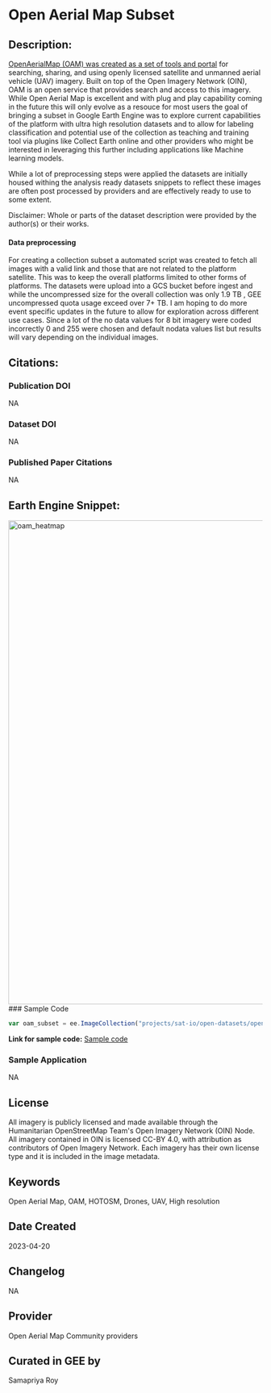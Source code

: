 
# Open Aerial Map Subset

## Description:

[OpenAerialMap (OAM) was created as a set of tools and portal](https://openaerialmap.org/) for searching, sharing, and using openly licensed satellite and unmanned aerial vehicle (UAV) imagery. Built on top of the Open Imagery Network (OIN), OAM is an open service that provides search and access to this imagery. While Open Aerial Map is excellent and with plug and play capability coming in the future this will only evolve as a resouce for most users the goal of bringing a subset in Google Earth Engine was to explore current capabilities of the platform with ultra high resolution datasets and to allow for labeling classification and potential use of the collection as teaching and training tool via plugins like Collect Earth online and other providers who might be interested in leveraging this further including applications like Machine learning models.

While a lot of preprocessing steps were applied the datasets are initially housed withing the analysis ready datasets snippets to reflect these images are often post processed by providers and are effectively ready to use to some extent.

Disclaimer: Whole or parts of the dataset description were provided by the author(s) or their works.


#### Data preprocessing

For creating a collection subset a automated script was created to fetch all images with a valid link and those that are not related to the platform satellite. This was to keep the overall platforms limited to other forms of platforms. The datasets were upload into a GCS bucket before ingest and while the uncompressed size for the overall collection was only 1.9 TB , GEE uncompressed quota usage exceed over 7+ TB. I am hoping to do more event specific updates in the future to allow for exploration across different use cases. Since a lot of the no data values for 8 bit imagery were coded incorrectly 0 and 255 were chosen and default nodata values list but results will vary depending on the individual images.

## Citations:

### Publication DOI

NA

### Dataset DOI

NA

### Published Paper Citations

NA

## Earth Engine Snippet:
<img width="960" alt="oam_heatmap" src="https://user-images.githubusercontent.com/6677629/233264323-c6aa5de6-f471-4e17-ab9b-b5188a5bd397.PNG">
### Sample Code

```js
var oam_subset = ee.ImageCollection("projects/sat-io/open-datasets/open-aerial-map");
```

**Link for sample code:** [Sample code](https://code.earthengine.google.com/?scriptPath=users/sat-io/awesome-gee-catalog-examples:analysis-ready-data/OPEN-AERIAL-MAP)

### Sample Application
NA

## License

All imagery is publicly licensed and made available through the Humanitarian OpenStreetMap Team's Open Imagery Network (OIN) Node. All imagery contained in OIN is licensed CC-BY 4.0, with attribution as contributors of Open Imagery Network. Each imagery has their own license type and it is included in the image metadata.

## Keywords

Open Aerial Map, OAM, HOTOSM, Drones, UAV, High resolution

## Date Created

2023-04-20

## Changelog

NA

## Provider

Open Aerial Map Community providers

## Curated in GEE by
Samapriya Roy